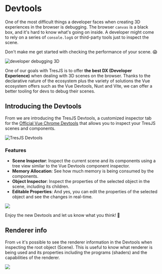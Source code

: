 # Devtools

One of the most difficult things a developer faces when creating 3D experiences in the browser is debugging. The browser `canvas` is a black box, and it's hard to know what's going on inside. A developer might come to rely on a series of `console.log`s or third-party tools just to inspect the scene.

Don't make me get started with checking the performance of your scene. 😱

![developer debugging 3D](/debug-3D.png)

One of our goals with TresJS is to offer **the best DX (Developer Experience)** when dealing with 3D scenes on the browser. Thanks to the declarative nature of the ecosystem plus the variety of solutions the Vue ecosystem offers such as the Vue Devtools, Nuxt and Vite, we can offer a better tooling for devs to debug their scenes.

## Introducing the Devtools

From <Badge text="^3.7.0" /> we are introducing the TresJS Devtools, a customized inspector tab for the [Official Vue Chrome Devtools](https://devtools.vuejs.org/guide/installation.html) that allows you to inspect your TresJS scenes and components.

![TresJS Devtools](/vue-chrome-devtools.png)

### Features

- **Scene Inspector**: Inspect the current scene and its components using a tree view similar to the Vue Devtools component inspector.
- **Memory Allocation**: See how much memory is being consumed by the components.
- **Object Inspector**: Inspect the properties of the selected object in the scene, including its children.
- **Editable Properties**: And yes, you can edit the properties of the selected object and see the changes in real-time.

![](/devtools-scene-inspector.png)

Enjoy the new Devtools and let us know what you think! 🎉

## Renderer info <Badge text="^4.0.0" />

From `v4` it's possible to see the renderer information in the Devtools when inspecting the root object (Scene). This is useful to know what renderer is being used and its properties including the programs (shaders) and the capabilities of the renderer.

![](/devtools-v4.png)
